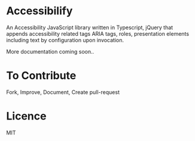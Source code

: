 # Accessibilify
An Accessibility JavaScript library written in Typescript, jQuery that appends accessibility related tags ARIA tags, roles, presentation elements including text by configuration upon invocation.

More documentation coming soon..

# To Contribute
Fork, Improve, Document, Create pull-request

# Licence
MIT
